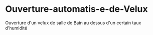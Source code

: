 # Ouverture-automatis-e-de-Velux
Ouverture d'un velux de salle de Bain au dessus d'un certain taux d'humidité

